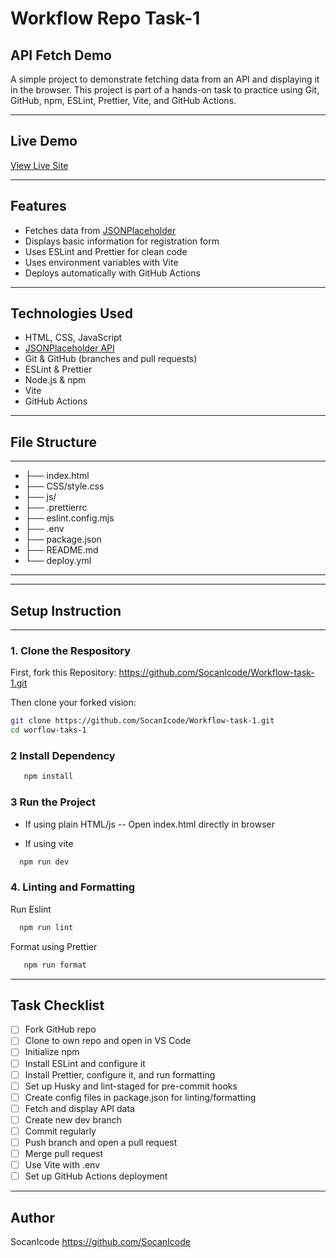 # Workflow Repo Task-1

## API Fetch Demo

A simple project to demonstrate fetching data from an API and displaying it in the browser. This project is part of a hands-on task to practice using Git, GitHub, npm, ESLint, Prettier, Vite, and GitHub Actions.

---

## Live Demo

[View Live Site](https://github.com/SocanIcode/Workflow-task-1.git)

---

## Features

- Fetches data from [JSONPlaceholder](https://jsonplaceholder.typicode.com)
- Displays basic information for registration form
- Uses ESLint and Prettier for clean code
- Uses environment variables with Vite
- Deploys automatically with GitHub Actions

---

## Technologies Used

- HTML, CSS, JavaScript
- [JSONPlaceholder API](https://jsonplaceholder.typicode.com)
- Git & GitHub (branches and pull requests)
- ESLint & Prettier
- Node.js & npm
- Vite
- GitHub Actions

---

## File Structure

---

- ├── index.html
- ├── CSS/style.css
- ├── js/
- ├── .prettierrc
- ├── eslint.config.mjs
- ├── .env
- ├── package.json
- ├── README.md
- └── deploy.yml

---

---

## Setup Instruction

---

### 1. Clone the Respository

First, fork this Repository:
https://github.com/SocanIcode/Workflow-task-1.git

Then clone your forked vision:

```bash
git clone https://github.com/SocanIcode/Workflow-task-1.git
cd worflow-taks-1
```

### 2 Install Dependency

```bash
   npm install
```

### 3 Run the Project

- If using plain HTML/js
  -- Open index.html directly in browser

- If using vite

```bash
  npm run dev
```

### 4. Linting and Formatting

Run Eslint

```bash
  npm run lint
```

Format using Prettier

```bash
   npm run format
```

---

## Task Checklist

- [ ] Fork GitHub repo
- [ ] Clone to own repo and open in VS Code
- [ ] Initialize npm
- [ ] Install ESLint and configure it
- [ ] Install Prettier, configure it, and run formatting
- [ ] Set up Husky and lint-staged for pre-commit hooks
- [ ] Create config files in package.json for linting/formatting
- [ ] Fetch and display API data
- [ ] Create new dev branch
- [ ] Commit regularly
- [ ] Push branch and open a pull request
- [ ] Merge pull request
- [ ] Use Vite with .env
- [ ] Set up GitHub Actions deployment

---

## Author

SocanIcode
https://github.com/SocanIcode
